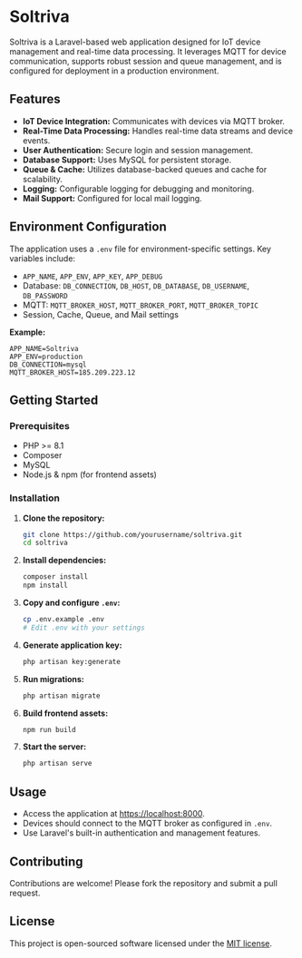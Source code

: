 # Soltriva

Soltriva is a Laravel-based web application designed for IoT device management and real-time data processing. It leverages MQTT for device communication, supports robust session and queue management, and is configured for deployment in a production environment.

## Features

- **IoT Device Integration:** Communicates with devices via MQTT broker.
- **Real-Time Data Processing:** Handles real-time data streams and device events.
- **User Authentication:** Secure login and session management.
- **Database Support:** Uses MySQL for persistent storage.
- **Queue & Cache:** Utilizes database-backed queues and cache for scalability.
- **Logging:** Configurable logging for debugging and monitoring.
- **Mail Support:** Configured for local mail logging.

## Environment Configuration

The application uses a `.env` file for environment-specific settings. Key variables include:

- `APP_NAME`, `APP_ENV`, `APP_KEY`, `APP_DEBUG`
- Database: `DB_CONNECTION`, `DB_HOST`, `DB_DATABASE`, `DB_USERNAME`, `DB_PASSWORD`
- MQTT: `MQTT_BROKER_HOST`, `MQTT_BROKER_PORT`, `MQTT_BROKER_TOPIC`
- Session, Cache, Queue, and Mail settings

**Example:**
```env
APP_NAME=Soltriva
APP_ENV=production
DB_CONNECTION=mysql
MQTT_BROKER_HOST=185.209.223.12
```

## Getting Started

### Prerequisites

- PHP >= 8.1
- Composer
- MySQL
- Node.js & npm (for frontend assets)

### Installation

1. **Clone the repository:**
   ```sh
   git clone https://github.com/yourusername/soltriva.git
   cd soltriva
   ```

2. **Install dependencies:**
   ```sh
   composer install
   npm install
   ```

3. **Copy and configure `.env`:**
   ```sh
   cp .env.example .env
   # Edit .env with your settings
   ```

4. **Generate application key:**
   ```sh
   php artisan key:generate
   ```

5. **Run migrations:**
   ```sh
   php artisan migrate
   ```

6. **Build frontend assets:**
   ```sh
   npm run build
   ```

7. **Start the server:**
   ```sh
   php artisan serve
   ```

## Usage

- Access the application at [https://localhost:8000](https://localhost:8000).
- Devices should connect to the MQTT broker as configured in `.env`.
- Use Laravel's built-in authentication and management features.

## Contributing

Contributions are welcome! Please fork the repository and submit a pull request.

## License

This project is open-sourced software licensed under the [MIT license](https://opensource.org/licenses/MIT). 

